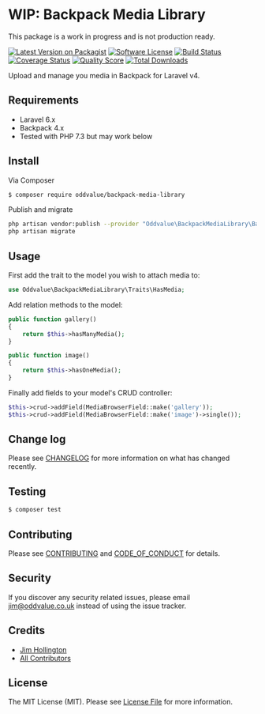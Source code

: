 # WIP: Backpack Media Library

This package is a work in progress and is not production ready.

[![Latest Version on Packagist][ico-version]][link-packagist]
[![Software License][ico-license]](LICENSE.md)
[![Build Status][ico-travis]][link-travis]
[![Coverage Status][ico-scrutinizer]][link-scrutinizer]
[![Quality Score][ico-code-quality]][link-code-quality]
[![Total Downloads][ico-downloads]][link-downloads]

Upload and manage you media in Backpack for Laravel v4.

## Requirements

- Laravel 6.x
- Backpack 4.x
- Tested with PHP 7.3 but may work below

## Install

Via Composer

``` bash
$ composer require oddvalue/backpack-media-library
```

Publish and migrate

```bash
php artisan vendor:publish --provider "Oddvalue\BackpackMediaLibrary\BackpackMediaLibraryServiceProvider"
php artisan migrate
```

## Usage

First add the trait to the model you wish to attach media to:

```php
use Oddvalue\BackpackMediaLibrary\Traits\HasMedia;
```

Add relation methods to the model:

```php
public function gallery()
{
    return $this->hasManyMedia();
}

public function image()
{
    return $this->hasOneMedia();
}
```

Finally add fields to your model's CRUD controller:

```php
$this->crud->addField(MediaBrowserField::make('gallery'));
$this->crud->addField(MediaBrowserField::make('image')->single());
```

## Change log

Please see [CHANGELOG](CHANGELOG.md) for more information on what has changed recently.

## Testing

``` bash
$ composer test
```

## Contributing

Please see [CONTRIBUTING](CONTRIBUTING.md) and [CODE_OF_CONDUCT](CODE_OF_CONDUCT.md) for details.

## Security

If you discover any security related issues, please email jim@oddvalue.co.uk instead of using the issue tracker.

## Credits

- [Jim Hollington][link-author]
- [All Contributors][link-contributors]

## License

The MIT License (MIT). Please see [License File](LICENSE.md) for more information.

[ico-version]: https://img.shields.io/packagist/v/oddvalue/backpack-media-library.svg?style=flat-square
[ico-license]: https://img.shields.io/badge/license-MIT-brightgreen.svg?style=flat-square
[ico-travis]: https://img.shields.io/travis/oddvalue/backpack-media-library/master.svg?style=flat-square
[ico-scrutinizer]: https://img.shields.io/scrutinizer/coverage/g/oddvalue/backpack-media-library.svg?style=flat-square
[ico-code-quality]: https://img.shields.io/scrutinizer/g/oddvalue/backpack-media-library.svg?style=flat-square
[ico-downloads]: https://img.shields.io/packagist/dt/oddvalue/backpack-media-library.svg?style=flat-square

[link-packagist]: https://packagist.org/packages/oddvalue/backpack-media-library
[link-travis]: https://travis-ci.org/oddvalue/backpack-media-library
[link-scrutinizer]: https://scrutinizer-ci.com/g/oddvalue/backpack-media-library/code-structure
[link-code-quality]: https://scrutinizer-ci.com/g/oddvalue/backpack-media-library
[link-downloads]: https://packagist.org/packages/oddvalue/backpack-media-library
[link-author]: https://github.com/oddvalue
[link-contributors]: ../../contributors
